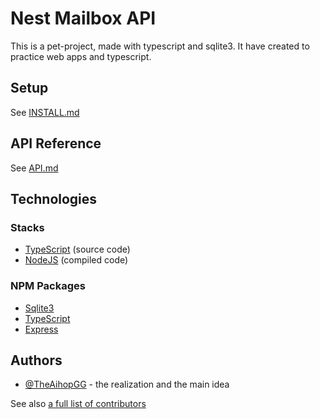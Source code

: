 # Nest Mailbox API

This is a pet-project, made with typescript and sqlite3. It have created to practice web apps and typescript.

## Setup

See [INSTALL.md](INSTALL.md)

## API Reference

See [API.md](API.md)

## Technologies

### Stacks

- [TypeScript](https://www.typescriptlang.org/) (source code)
- [NodeJS](https://nodejs.org/en) (compiled code)

### NPM Packages

- [Sqlite3](https://www.npmjs.com/package/sqlite3)
- [TypeScript](https://www.typescriptlang.org/)
- [Express](https://expressjs.com/)

## Authors

- [@TheAihopGG](https:\\github.com\TheAihopGG) - the realization and the main idea

See also [a full list of contributors](https://github.com/TheAihopGG/Nest-Mailbox-API/graphs/contributors)
